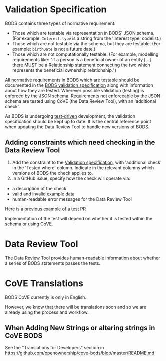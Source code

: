 # Validation Specification
BODS contains three types of normative requirement:
- Those which are testable via representation in BODS' JSON schema. (For example: `Interest.type` is a string from the 'Interest type' codelist.)
- Those which are not testable via the schema, but they are testable. (For example: `birthDate` is not a future date.)
- Those which are not computationally testable. (For example, modelling requirements like: "if a person is a beneficial owner of an entity [...] there MUST be a Relationship statement connecting the two which represents the beneficial ownership relationship.")

All normative requirements in BODS which are testable should be documented in the [BODS validation specification](https://docs.google.com/spreadsheets/d/1KTHGSb_ZkCLB9QpjQ891Y_RxvlBJHFEITjOxptaOTAQ/edit?usp=sharing) along with information about how they are tested. Wherever possible validation (testing) is enforced by the JSON schema. Requirements not enforceable by the JSON schema are tested using CoVE (the Data Review Tool), with an 'additional check'.

As BODS is undergoing [test-driven](testing.md) development, the validation specification should be kept up to date. It is the central reference point when updating the Data Review Tool to handle new versions of BODS.

## Adding constraints which need checking in the Data Review Tool
1. Add the constraint to the [Validation specification](https://docs.google.com/spreadsheets/d/1KTHGSb_ZkCLB9QpjQ891Y_RxvlBJHFEITjOxptaOTAQ/edit?gid=220139423#gid=220139423), with 'additional check' in the 'Tested where' column. Indicate in the relevant columns which versions of BODS the check applies to.
2. In a GitHub issue, specify how the check will operate via:
* a description of the check 
* valid and invalid example data
* human-readable error messages for the Data Review Tool 

Here is a [previous example of a test PR](https://github.com/openownership/lib-cove-bods/issues/113)

Implementation of the test will depend on whether it is tested within the schema or using CoVE. 

# Data Review Tool 

The Data Review Tool provides human-readable information about whether a series of BODS statements passes the tests. 

# CoVE Translations

BODS CoVE currently is only in English.

However, we know that there will be translations soon and so we are already using the process and workflow.

## When Adding New Strings or altering strings in CoVE BODS

See the "Translations for Developers" section in https://github.com/openownership/cove-bods/blob/master/README.md
